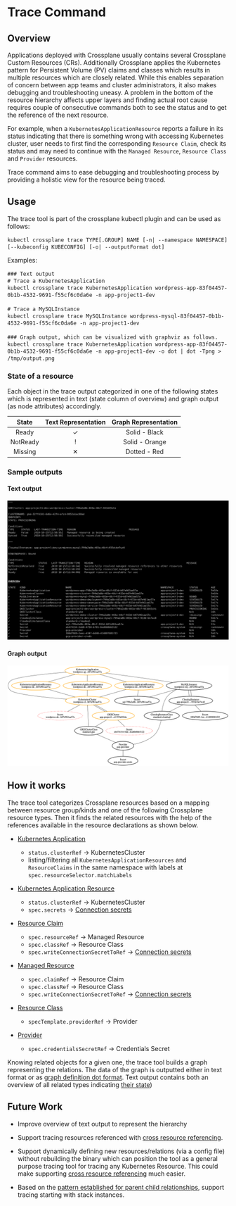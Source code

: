 # Trace Command

## Overview

Applications deployed with Crossplane usually contains several Crossplane Custom Resources (CRs). Additionally 
Crossplane applies the Kubernetes pattern for Persistent Volume (PV) claims and classes which results in multiple 
resources which are closely related. While this enables separation of concern between app teams and cluster administrators, 
it also makes debugging and troubleshooting uneasy. A problem in the bottom of the resource hierarchy affects upper 
layers and finding actual root cause requires couple of consecutive commands both to see the status and to get the 
reference of the next resource. 

For example, when a `KubernetesApplicationResource` reports a failure in its status indicating that there is something 
wrong with accessing Kubernetes cluster, user needs to first find the corresponding `Resource Claim`, check its status
and may need to continue with the `Managed Resource`, `Resource Class` and `Provider` resources.

Trace command aims to ease debugging and troubleshooting process by providing a holistic view for the resource being 
traced. 

## Usage

The trace tool is part of the crossplane kubectl plugin and can be used as follows:

```shell
kubectl crossplane trace TYPE[.GROUP] NAME [-n| --namespace NAMESPACE] [--kubeconfig KUBECONFIG] [-o| --outputFormat dot]
```

Examples:

```shell
### Text output
# Trace a KubernetesApplication
kubectl crossplane trace KubernetesApplication wordpress-app-83f04457-0b1b-4532-9691-f55cf6c0da6e -n app-project1-dev

# Trace a MySQLInstance
kubectl crossplane trace MySQLInstance wordpress-mysql-83f04457-0b1b-4532-9691-f55cf6c0da6e -n app-project1-dev

### Graph output, which can be visualized with graphviz as follows.
kubectl crossplane trace KubernetesApplication wordpress-app-83f04457-0b1b-4532-9691-f55cf6c0da6e -n app-project1-dev -o dot | dot -Tpng > /tmp/output.png
```

### State of a resource

Each object in the trace output categorized in one of the following states which is represented in text (state column of
overview) and graph output (as node attributes) accordingly.

| State | Text Representation | Graph Representation | 
| :--------: | :---: | :---: |
| Ready    | ✓ | Solid - Black |
| NotReady | ! | Solid - Orange |
| Missing  | ✕ | Dotted - Red |

### Sample outputs

#### Text output 

![alt text](media/trace-text-example.png "Trace Text output example")

#### Graph output 

![alt text](media/trace-graph-example.png "Trace Graph output example")


## How it works

The trace tool categorizes Crossplane resources based on a mapping between resource group/kinds and one of the following 
Crossplane resource types. Then it finds the related resources with the help of the references available in the resource
declarations as shown below. 

- [Kubernetes Application](https://github.com/crossplaneio/crossplane/blob/master/docs/concepts.md#kubernetes-application)
    - `status.clusterRef` -> KubernetesCluster
    - listing/filtering all `KubernetesApplicationResources` and `ResourceClaims` in the same namespace with labels 
  at `spec.resourceSelector.matchLabels`
  
- [Kubernetes Application Resource](https://github.com/crossplaneio/crossplane/blob/master/docs/concepts.md#crossplane-workloads)
    - `status.clusterRef` -> KubernetesCluster
    - `spec.secrets` -> [Connection secrets](https://github.com/crossplaneio/crossplane/blob/master/docs/concepts.md#connection-secrets)
   
- [Resource Claim](https://github.com/crossplaneio/crossplane/blob/master/docs/concepts.md#resource-claim)
    - `spec.resourceRef` -> Managed Resource
    - `spec.classRef` -> Resource Class
    - `spec.writeConnectionSecretToRef` -> [Connection secrets](https://github.com/crossplaneio/crossplane/blob/master/docs/concepts.md#connection-secrets)

- [Managed Resource](https://github.com/crossplaneio/crossplane/blob/master/docs/concepts.md#managed-resource)
    - `spec.claimRef` -> Resource Claim
    - `spec.classRef` -> Resource Class
    - `spec.writeConnectionSecretToRef` -> [Connection secrets](https://github.com/crossplaneio/crossplane/blob/master/docs/concepts.md#connection-secrets)
  
- [Resource Class](https://github.com/crossplaneio/crossplane/blob/master/docs/concepts.md#resource-class) 
    - `specTemplate.providerRef` -> Provider

- [Provider](https://github.com/crossplaneio/crossplane/blob/master/docs/concepts.md#provider)
    - `spec.credentialsSecretRef` -> Credentials Secret
    
Knowing related objects for a given one, the trace tool builds a graph representing the relations. The data of the 
graph is outputted either in text format or as [graph definition dot format](https://www.graphviz.org/doc/info/lang.html). 
Text output contains both an overview of all related types indicating [their state](#state-of-a-resource))

## Future Work

- Improve overview of text output to represent the hierarchy

- Support tracing resources referenced with 
[cross resource referencing](https://github.com/crossplaneio/crossplane/blob/master/design/one-pager-cross-resource-referencing.md).

- Support dynamically defining new resources/relations (via a config file) without rebuilding the binary which can 
position the tool as a general purpose tracing tool for tracing any Kubernetes Resource. This could make supporting 
[cross resource referencing](https://github.com/crossplaneio/crossplane/blob/master/design/one-pager-cross-resource-referencing.md)
much easier.
 
- Based on the [pattern established for parent child relationships](https://github.com/crossplaneio/crossplane/issues/752), 
support tracing starting with stack instances.
